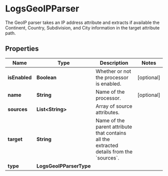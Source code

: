

# LogsGeoIPParser

The GeoIP parser takes an IP address attribute and extracts if available the Continent, Country, Subdivision, and City information in the target attribute path.
## Properties

Name | Type | Description | Notes
------------ | ------------- | ------------- | -------------
**isEnabled** | **Boolean** | Whether or not the processor is enabled. |  [optional]
**name** | **String** | Name of the processor. |  [optional]
**sources** | **List&lt;String&gt;** | Array of source attributes. | 
**target** | **String** | Name of the parent attribute that contains all the extracted details from the &#x60;sources&#x60;. | 
**type** | **LogsGeoIPParserType** |  | 



